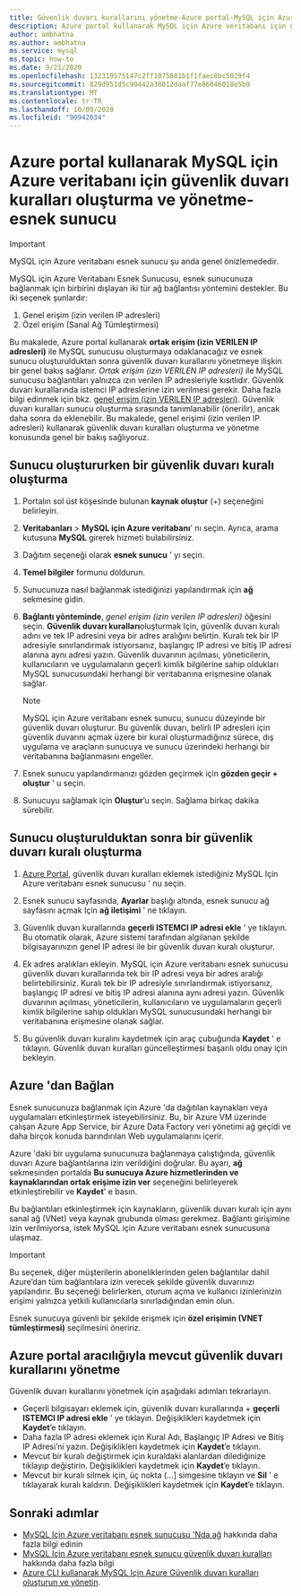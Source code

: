 ```yaml
---
title: Güvenlik duvarı kurallarını yönetme-Azure portal-MySQL için Azure veritabanı-esnek sunucu
description: Azure portal kullanarak MySQL için Azure veritabanı için güvenlik duvarı kuralları oluşturma ve yönetme-esnek sunucu
author: ambhatna
ms.author: ambhatna
ms.service: mysql
ms.topic: how-to
ms.date: 9/21/2020
ms.openlocfilehash: 132319575147c2ff1075881b1f1faec8bc5029f4
ms.sourcegitcommit: 829d951d5c90442a38012daaf77e86046018e5b9
ms.translationtype: MT
ms.contentlocale: tr-TR
ms.lasthandoff: 10/09/2020
ms.locfileid: "90942034"
---
```

# <a name="create-and-manage-firewall-rules-for-azure-database-for-mysql---flexible-server-using-the-azure-portal"></a>Azure portal kullanarak MySQL için Azure veritabanı için güvenlik duvarı kuralları oluşturma ve yönetme-esnek sunucu

> [!IMPORTANT]
> MySQL için Azure veritabanı esnek sunucu şu anda genel önizlemededir.

MySQL için Azure Veritabanı Esnek Sunucusu, esnek sunucunuza bağlanmak için birbirini dışlayan iki tür ağ bağlantısı yöntemini destekler. Bu iki seçenek şunlardır:

1. Genel erişim (izin verilen IP adresleri)
2. Özel erişim (Sanal Ağ Tümleştirmesi)

Bu makalede, Azure portal kullanarak **ortak erişim (izin VERILEN IP adresleri)** ile MySQL sunucusu oluşturmaya odaklanacağız ve esnek sunucu oluşturulduktan sonra güvenlik duvarı kurallarını yönetmeye ilişkin bir genel bakış sağlanır. *Ortak erişim (izin VERILEN IP adresleri)* ile MySQL sunucusu bağlantıları yalnızca ızın verilen IP adresleriyle kısıtlıdır. Güvenlik duvarı kurallarında istemci IP adreslerine izin verilmesi gerekir. Daha fazla bilgi edinmek için bkz. [genel erişim (izin VERILEN IP adresleri)](./concepts-networking.md#public-access-allowed-ip-addresses). Güvenlik duvarı kuralları sunucu oluşturma sırasında tanımlanabilir (önerilir), ancak daha sonra da eklenebilir. Bu makalede, genel erişimi (izin verilen IP adresleri) kullanarak güvenlik duvarı kuralları oluşturma ve yönetme konusunda genel bir bakış sağlıyoruz.

## <a name="create-a-firewall-rule-when-creating-a-server"></a>Sunucu oluştururken bir güvenlik duvarı kuralı oluşturma

1. Portalın sol üst köşesinde bulunan **kaynak oluştur** (+) seçeneğini belirleyin.
2. **Veritabanları**  >  **MySQL için Azure veritabanı**' nı seçin. Ayrıca, arama kutusuna **MySQL** girerek hizmeti bulabilirsiniz.
3. Dağıtım seçeneği olarak **esnek sunucu** ' yı seçin.
4. **Temel bilgiler** formunu doldurun.
5. Sunucunuza nasıl bağlanmak istediğinizi yapılandırmak için **ağ** sekmesine gidin.
6. **Bağlantı yönteminde**, *genel erişim (izin verilen IP adresleri)* öğesini seçin. **Güvenlik duvarı kuralları**oluşturmak Için, güvenlik duvarı kuralı adını ve tek IP adresini veya bir adres aralığını belirtin. Kuralı tek bir IP adresiyle sınırlandırmak istiyorsanız, başlangıç IP adresi ve bitiş IP adresi alanına aynı adresi yazın. Güvenlik duvarının açılması, yöneticilerin, kullanıcıların ve uygulamaların geçerli kimlik bilgilerine sahip oldukları MySQL sunucusundaki herhangi bir veritabanına erişmesine olanak sağlar.
   > [!Note]
   > MySQL için Azure veritabanı esnek sunucu, sunucu düzeyinde bir güvenlik duvarı oluşturur. Bu güvenlik duvarı, belirli IP adresleri için güvenlik duvarını açmak üzere bir kural oluşturmadığınız sürece, dış uygulama ve araçların sunucuya ve sunucu üzerindeki herhangi bir veritabanına bağlanmasını engeller.

7. Esnek sunucu yapılandırmanızı gözden geçirmek için **gözden geçir + oluştur** ' u seçin.
8.  Sunucuyu sağlamak için **Oluştur**’u seçin. Sağlama birkaç dakika sürebilir.

## <a name="create-a-firewall-rule-after-server-is-created"></a>Sunucu oluşturulduktan sonra bir güvenlik duvarı kuralı oluşturma

1. [Azure Portal](https://portal.azure.com/), güvenlik duvarı kuralları eklemek istediğiniz MySQL Için Azure veritabanı esnek sunucusu ' nu seçin.
2. Esnek sunucu sayfasında, **Ayarlar** başlığı altında, esnek sunucu ağ sayfasını açmak Için **ağ iletişimi** ' ne tıklayın.

   <!--:::image type="content" source="./media/howto-manage-firewall-portal/1-connection-security.png" alt-text="Azure portal - click Connection Security":::-->

3. Güvenlik duvarı kurallarında **geçerli ISTEMCI IP adresi ekle** ' ye tıklayın. Bu otomatik olarak, Azure sistemi tarafından algılanan şekilde bilgisayarınızın genel IP adresi ile bir güvenlik duvarı kuralı oluşturur.

   <!--:::image type="content" source="./media/howto-manage-firewall-portal/2-add-my-ip.png" alt-text="Azure portal - click Connection Security" ifadesini aratın.

   <!--:::image type="content" source="./media/howto-manage-firewall-portal/3-what-is-my-ip.png" alt-text="Azure portal - click Connection Security":::-->

5. Ek adres aralıkları ekleyin. MySQL için Azure veritabanı esnek sunucusu güvenlik duvarı kurallarında tek bir IP adresi veya bir adres aralığı belirtebilirsiniz. Kuralı tek bir IP adresiyle sınırlandırmak istiyorsanız, başlangıç IP adresi ve bitiş IP adresi alanına aynı adresi yazın. Güvenlik duvarının açılması, yöneticilerin, kullanıcıların ve uygulamaların geçerli kimlik bilgilerine sahip oldukları MySQL sunucusundaki herhangi bir veritabanına erişmesine olanak sağlar.

   <!--:::image type="content" source="./media/howto-manage-firewall-portal/4-specify-addresses.png" alt-text="Azure portal - click Connection Security":::-->

6. Bu güvenlik duvarı kuralını kaydetmek için araç çubuğunda **Kaydet** ' e tıklayın. Güvenlik duvarı kuralları güncelleştirmesi başarılı oldu onay için bekleyin.

   <!--:::image type="content" source="./media/howto-manage-firewall-portal/5-save-firewall-rule.png" alt-text="Azure portal - click Connection Security":::-->

## <a name="connect-from-azure"></a>Azure 'dan Bağlan

Esnek sunucunuza bağlanmak için Azure 'da dağıtılan kaynakları veya uygulamaları etkinleştirmek isteyebilirsiniz. Bu, bir Azure VM üzerinde çalışan Azure App Service, bir Azure Data Factory veri yönetimi ağ geçidi ve daha birçok konuda barındırılan Web uygulamalarını içerir.

Azure 'daki bir uygulama sunucunuza bağlanmaya çalıştığında, güvenlik duvarı Azure bağlantılarına izin verildiğini doğrular. Bu ayarı, **ağ** sekmesinden portalda **Bu sunucuya Azure hizmetlerinden ve kaynaklarından ortak erişime izin ver** seçeneğini belirleyerek etkinleştirebilir ve **Kaydet**' e basın.

Bu bağlantıları etkinleştirmek için kaynakların, güvenlik duvarı kuralı için aynı sanal ağ (VNet) veya kaynak grubunda olması gerekmez. Bağlantı girişimine izin verilmiyorsa, istek MySQL için Azure veritabanı esnek sunucusuna ulaşmaz.

> [!IMPORTANT]
> Bu seçenek, diğer müşterilerin aboneliklerinden gelen bağlantılar dahil Azure’dan tüm bağlantılara izin verecek şekilde güvenlik duvarınızı yapılandırır. Bu seçeneği belirlerken, oturum açma ve kullanıcı izinlerinizin erişimi yalnızca yetkili kullanıcılarla sınırladığından emin olun.
>
> Esnek sunucuya güvenli bir şekilde erişmek için **özel erişimin (VNET tümleştirmesi)** seçilmesini öneririz.
>

## <a name="manage-existing-firewall-rules-through-the-azure-portal"></a>Azure portal aracılığıyla mevcut güvenlik duvarı kurallarını yönetme

Güvenlik duvarı kurallarını yönetmek için aşağıdaki adımları tekrarlayın.

- Geçerli bilgisayarı eklemek için, güvenlik duvarı kurallarında + **geçerli ISTEMCI IP adresi ekle** ' ye tıklayın. Değişiklikleri kaydetmek için **Kaydet**’e tıklayın.
- Daha fazla IP adresi eklemek için Kural Adı, Başlangıç IP Adresi ve Bitiş IP Adresi’ni yazın. Değişiklikleri kaydetmek için **Kaydet**’e tıklayın.
- Mevcut bir kuralı değiştirmek için kuraldaki alanlardan dilediğinize tıklayıp değiştirin. Değişiklikleri kaydetmek için **Kaydet**’e tıklayın.
- Mevcut bir kuralı silmek için, üç nokta (...] simgesine tıklayın ve **Sil** ' e tıklayarak kuralı kaldırın. Değişiklikleri kaydetmek için **Kaydet**’e tıklayın.

## <a name="next-steps"></a>Sonraki adımlar
- [MySQL Için Azure veritabanı esnek sunucusu 'Nda ağ](./concepts-networking.md) hakkında daha fazla bilgi edinin
- [MySQL Için Azure veritabanı esnek sunucu güvenlik duvarı kuralları](./concepts-networking.md#public-access-allowed-ip-addresses) hakkında daha fazla bilgi
- [Azure CLI kullanarak MySQL Için Azure Güvenlik duvarı kuralları oluşturun ve yönetin](./how-to-manage-firewall-cli.md).